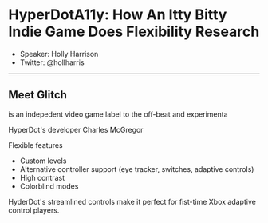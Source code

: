 
# HyperDotA11y: How An Itty Bitty Indie Game Does Flexibility Research
- Speaker: Holly Harrison
- Twitter: @hollharris
---
## Meet Glitch 
is an indepedent video game label to the off-beat and experimenta

HyperDot's developer Charles McGregor

Flexible features
- Custom levels
- Alternative controller support (eye tracker, switches, adaptive controls)
- High contrast
- Colorblind modes

HyderDot's streamlined controls make it perfect for fist-time Xbox adaptive control players.

